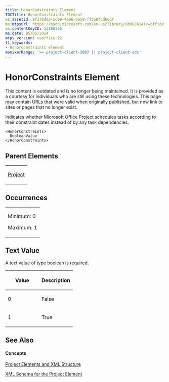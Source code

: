 ```yaml
---
title: HonorConstraints Element
TOCTitle: HonorConstraints Element
ms:assetid: 9f270de3-5c09-4e66-ba58-ff358fcd66af
ms:mtpsurl: https://msdn.microsoft.com/en-us/library/Bb968614(v=office.12)
ms:contentKeyID: 13188305
ms.date: 05/05/2014
mtps_version: v=office.12
f1_keywords:
- HonorConstraints element
monikerRange: '>= project-client-2007 || project-client-odc'
---
```


# HonorConstraints Element

This content is outdated and is no longer being maintained. It is provided as a courtesy for individuals who are still using these technologies. This page may contain URLs that were valid when originally published, but now link to sites or pages that no longer exist.

Indicates whether Microsoft Office Project schedules tasks according to their constraint dates instead of by any task dependencies.

    <HonorConstraints>
      BooleanValue
    </HonorConstraints>

## Parent Elements

<table>
<colgroup>
<col style="width: 100%" />
</colgroup>
<tbody>
<tr class="odd">
<td><p><a href="bb968701(v=office.12).md">Project</a></p></td>
</tr>
</tbody>
</table>

## Occurrences

<table>
<colgroup>
<col style="width: 100%" />
</colgroup>
<tbody>
<tr class="odd">
<td><p>Minimum: 0</p>
<p>Maximum: 1</p></td>
</tr>
</tbody>
</table>

## Text Value

A text value of type boolean is required.

<table>
<colgroup>
<col style="width: 50%" />
<col style="width: 50%" />
</colgroup>
<thead>
<tr class="header">
<th><p>Value</p></th>
<th><p>Description</p></th>
</tr>
</thead>
<tbody>
<tr class="odd">
<td><p>0</p></td>
<td><p>False</p></td>
</tr>
<tr class="even">
<td><p>1</p></td>
<td><p>True</p></td>
</tr>
</tbody>
</table>

## See Also

#### Concepts

[Project Elements and XML Structure](bb968439\(v=office.12\).md)

[XML Schema for the Project Element](bb968695\(v=office.12\).md)

